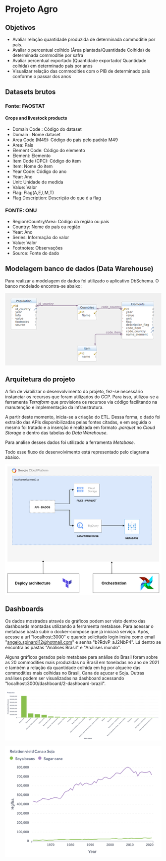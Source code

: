 ﻿# Projeto Agro

## Objetivos
- Avaliar relação quantidade produzida de determinada commoditie por país.
- Avaliar o percentual colhido (Área plantada/Quantidade Colhida) de determinada commoditie por safra
- Avaliar percentual exportado (Quantidade exportado/ Quantidade colhida) em determinado país por anos
- Visualizar relação das commodities com o PIB de determinado país conforme o passar dos anos

## Datasets brutos
### Fonte: FAOSTAT

####  Crops and livestock products
- Domain Code : Código do dataset
- Domain : Nome dataset
- Area Code (M49): Código do país pelo padrão M49
- Area: País
- Element Code: Código do elemento
- Element: Elemento
- Item Code (CPC): Código do item
- Item: Nome do item
- Year Code: Código do ano
- Year: Ano
- Unit: Unidade de medida
- Value: Valor
- Flag: Flag(A,E,I,M,T)
- Flag Description: Descrição do que é a flag

### FONTE: ONU
-  Region/Country/Area: Código da região ou país
- Country: Nome do país ou região
- Year: Ano
- Series: Informação do valor
- Value: Valor
- Footnotes: Observações
- Source: Fonte do dado

## Modelagem banco de dados (Data Warehouse)
Para realizar a modelagem de dados foi utilizado o aplicativo DbSchema. O banco modelado encontra-se abaixo:

![Banco de dados modelado](images/modelagem_dados.png)



## Arquitetura do projeto
A fim de viabilizar o desenvolvimento do projeto, fez-se necessário instanciar os recursos que foram utilizados do GCP. Para isso,
utilizou-se a ferramenta *Terraform* que provisiona os recursos via código facilitando na manutenção e implementação
da infraestrutura.

A partir deste momento, inicia-se a criação do ETL. Dessa forma, o dado foi extraído das APIs disponibilizadas
pelas fontes citadas, e em seguida o mesmo foi tratado e a inserção é realizada em formato *.parquet* no *Cloud Storage* e dentro das tabelas do *Data Warehouse*.

Para análise desses dados foi utilizado a ferramenta *Metabase*.

Todo esse fluxo de desenvolvimento está representado pelo diagrama abaixo.

![Arquitetura do projeto](images/diagram_projeto_agro.png)

## Dashboards
Os dados mostrados através de gráficos podem ser visto dentro das dashboards montadas utilizando a ferramenta metabase.
Para acessar o metabase basta subir o docker-compose que já iniciará serviço. Após, acesse a url "localhost:3000" e quando solicitado
login insira como email "angelo.spinardi12@hotmail.com" e senha "b?RdvP_aJ2NbP4". Lá dentro se encontra as pastas "Análises Brasil"
 e "Análises mundo".

Alguns gráficos gerados pelo metabase para análise do Brasil foram sobre as 20 commodities mais produzidas no Brasil em toneladas no ano de 2021
e também a relação da quantidade colhida em hg por alqueire das commodities mais colhidas no Brasil, Cana de açucar e Soja.
Outras análises podem ser visualizadas na dashboard acessando "localhost:3000/dashboard/2-dashboard-brazil".

![Production](images/production_tonnes.png)

![Relation](images/relation_yield.png)
